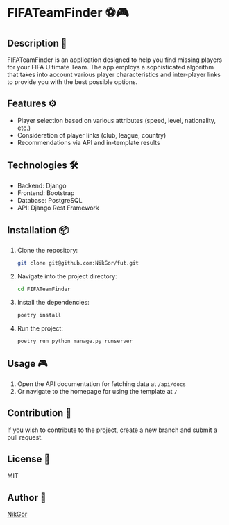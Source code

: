 # FIFATeamFinder ⚽🎮

## Description 📖

FIFATeamFinder is an application designed to help you find missing players for your FIFA Ultimate Team. The app employs a sophisticated algorithm that takes into account various player characteristics and inter-player links to provide you with the best possible options.

## Features ⚙️

- Player selection based on various attributes (speed, level, nationality, etc.)
- Consideration of player links (club, league, country)
- Recommendations via API and in-template results

## Technologies 🛠️

- Backend: Django
- Frontend: Bootstrap
- Database: PostgreSQL
- API: Django Rest Framework

## Installation 📦

1. Clone the repository:
    ```bash
    git clone git@github.com:NikGor/fut.git
    ```
    
2. Navigate into the project directory:
    ```bash
    cd FIFATeamFinder
    ```
   
3. Install the dependencies:
    ```bash
    poetry install
    ```
   
4. Run the project:
    ```bash
    poetry run python manage.py runserver
    ```

## Usage 🎮

1. Open the API documentation for fetching data at `/api/docs`
2. Or navigate to the homepage for using the template at `/`

## Contribution 🤝

If you wish to contribute to the project, create a new branch and submit a pull request.

## License 📄

MIT

## Author 👤

[NikGor](https://github.com/NikGor)
